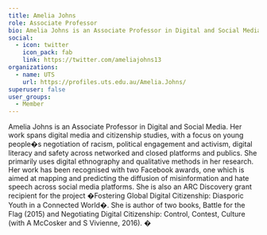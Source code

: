 ```yaml
---
title: Amelia Johns
role: Associate Professor
bio: Amelia Johns is an Associate Professor in Digital and Social Media.
social:
  - icon: twitter
    icon_pack: fab
    link: https://twitter.com/ameliajohns13
organizations:
  - name: UTS
    url: https://profiles.uts.edu.au/Amelia.Johns/
superuser: false
user_groups:
  - Member
---
```

Amelia Johns is an Associate Professor in Digital and Social Media. Her work spans digital media and citizenship studies, with a focus on young people�s negotiation of racism, political engagement and activism, digital literacy and safety across networked and closed platforms and publics. She primarily uses digital ethnography and qualitative methods in her research. Her work has been recognised with two Facebook awards, one which is aimed at mapping and predicting the diffusion of misinformation and hate speech across social media platforms. She is also an ARC Discovery grant recipient for the project �Fostering Global Digital Citizenship: Diasporic Youth in a Connected World�. She is author of two books, Battle for the Flag (2015) and Negotiating Digital Citizenship: Control, Contest, Culture (with A McCosker and S Vivienne, 2016).
�
